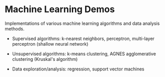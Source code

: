 # Machine Learning Demos
Implementations of various machine learning algorithms and data analysis methods.

- Supervised algorithms: k-nearest neighbors, perceptron, multi-layer perceptron (shallow neural network)

- Unsupervised algorithms: k-means clustering, AGNES agglomerative clustering (Kruskal's algorithm)

- Data exploration/analysis: regression, support vector machines
